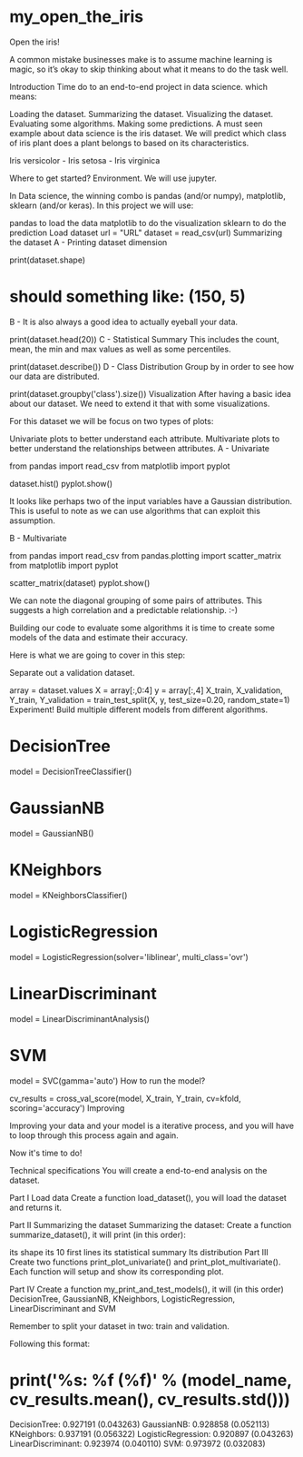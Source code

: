 # my_open_the_iris
Open the iris!

A common mistake businesses make is to assume machine learning is magic, so it’s okay to skip thinking about what it means to do the task well.

Introduction
Time do to an end-to-end project in data science. which means:

Loading the dataset.
Summarizing the dataset.
Visualizing the dataset.
Evaluating some algorithms.
Making some predictions.
A must seen example about data science is the iris dataset. We will predict which class of iris plant does a plant belongs to based on its characteristics.

  
Iris versicolor - Iris setosa - Iris virginica

Where to get started?
Environment. We will use jupyter.

In Data science, the winning combo is pandas (and/or numpy), matplotlib, sklearn (and/or keras).
In this project we will use:

pandas to load the data
matplotlib to do the visualization
sklearn to do the prediction
Load dataset
url = "URL"
dataset = read_csv(url)
Summarizing the dataset
A - Printing dataset dimension

print(dataset.shape)
# should something like: (150, 5)
B - It is also always a good idea to actually eyeball your data.

print(dataset.head(20))
C - Statistical Summary
This includes the count, mean, the min and max values as well as some percentiles.

print(dataset.describe())
D - Class Distribution
Group by in order to see how our data are distributed.

print(dataset.groupby('class').size())
Visualization
After having a basic idea about our dataset. We need to extend it that with some visualizations.

For this dataset we will be focus on two types of plots:

Univariate plots to better understand each attribute.
Multivariate plots to better understand the relationships between attributes.
A - Univariate

from pandas import read_csv
from matplotlib import pyplot

dataset.hist()
pyplot.show()

It looks like perhaps two of the input variables have a Gaussian distribution. This is useful to note as we can use algorithms that can exploit this assumption.

B - Multivariate

from pandas import read_csv
from pandas.plotting import scatter_matrix
from matplotlib import pyplot

scatter_matrix(dataset)
pyplot.show()

We can note the diagonal grouping of some pairs of attributes. This suggests a high correlation and a predictable relationship. :-)

Building our code to evaluate some algorithms
it is time to create some models of the data and estimate their accuracy.

Here is what we are going to cover in this step:

Separate out a validation dataset.

array = dataset.values
X = array[:,0:4]
y = array[:,4]
X_train, X_validation, Y_train, Y_validation = train_test_split(X, y, test_size=0.20, random_state=1)
Experiment!
Build multiple different models from different algorithms.

# DecisionTree
model = DecisionTreeClassifier()

# GaussianNB
model = GaussianNB()

# KNeighbors
model = KNeighborsClassifier()

# LogisticRegression
model = LogisticRegression(solver='liblinear', multi_class='ovr')

# LinearDiscriminant
model = LinearDiscriminantAnalysis()

# SVM
model = SVC(gamma='auto')
How to run the model?

cv_results = cross_val_score(model, X_train, Y_train, cv=kfold, scoring='accuracy')
Improving

Improving your data and your model is a iterative process, and you will have to loop through this process again and again.

Now it's time to do!

Technical specifications
You will create a end-to-end analysis on the dataset.

Part I Load data
Create a function load_dataset(), you will load the dataset and returns it.

Part II Summarizing the dataset
Summarizing the dataset:
Create a function summarize_dataset(), it will print (in this order):

its shape
its 10 first lines
its statistical summary
Its distribution
Part III
Create two functions print_plot_univariate() and print_plot_multivariate(). Each function will setup and show its corresponding plot.

Part IV
Create a function my_print_and_test_models(), it will (in this order)
DecisionTree, GaussianNB, KNeighbors, LogisticRegression, LinearDiscriminant and SVM

Remember to split your dataset in two: train and validation.

Following this format:

# print('%s: %f (%f)' % (model_name, cv_results.mean(), cv_results.std()))
DecisionTree: 0.927191 (0.043263)
GaussianNB: 0.928858 (0.052113)
KNeighbors: 0.937191 (0.056322)
LogisticRegression: 0.920897 (0.043263)
LinearDiscriminant: 0.923974 (0.040110)
SVM: 0.973972 (0.032083)
